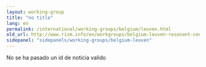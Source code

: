 ```yaml
---
layout: working-group
title: "no title"
lang: en
permalink: /international/working-groups/belgium/leuven.html
old_url: http://www.rism.info/en/workgroups/belgium-leuven-resonant-center-for-flamish-music-research/home/newsdetails.html
sidepanel: "sidepanels/working-groups/belgium-leuven"
---
```


No se ha pasado un id de noticia valido